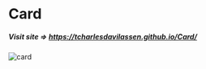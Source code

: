 # Card
##### Visit site => https://tcharlesdavilassen.github.io/Card/
![card](https://user-images.githubusercontent.com/66473846/203469613-d522406f-0cd4-4de7-ae55-11194c4a0b7c.png)
